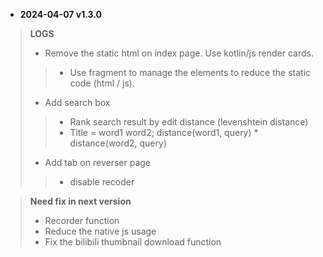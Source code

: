 - **2024-04-07 v1.3.0**
> **LOGS**
>- Remove the static html on index page. Use kotlin/js render cards.
>>- Use fragment to manage the elements to reduce the static code (html / js).
>- Add search box
>>- Rank search result by edit distance (levenshtein distance)
>>- Title = word1 word2; distance(word1, query) * distance(word2, query)
>- Add tab on reverser page
>>- disable recoder 

> **Need fix in next version**
>- Recorder function
>- Reduce the native js usage
>- Fix the bilibili thumbnail download function